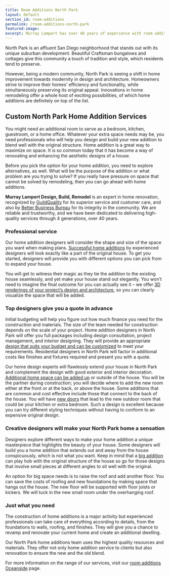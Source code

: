 ```yaml
---
title: Room Additions North Park
layout: default
section_id: room-additions
permalink: /room-additions-north-park
featured-image:
excerpt: Murray Lampert has over 40 years of experience with room additions in North Park, San Diego. Take your North Park home addition to the next level with us.
---
```


North Park is an affluent San Diego neighborhood that stands out with its unique suburban development. Beautiful Craftsman bungalows and cottages give this community a touch of tradition and style, which residents tend to preserve.

However, being a modern community, North Park is seeing a shift in home improvement towards modernity in design and architecture. Homeowners strive to improve their homes’ efficiency and functionality, while simultaneously preserving its original appeal. Innovations in home remodeling offer a whole host of exciting possibilities, of which home additions are definitely on top of the list.

## Custom North Park Home Addition Services

You might need an additional room to serve as a bedroom, kitchen, guestroom, or a home office. Whatever your extra space needs may be, you need professionals who will help you design and build your new addition to blend well with the original structure. Home addition is a great way to maximize on space. It is so common today that it has become a way of renovating and enhancing the aesthetic designs of a house.

Before you pick the option for your home addition, you need to explore alternatives, as well. What will be the purpose of the addition or what problem are you trying to solve? If you really have pressure on space that cannot be solved by remodeling, then you can go ahead with home additions.

<strong>Murray Lampert Design, Build, Remodel</strong> is an expert in home renovation, recognized by <a href="http://murraylampert.com/murray-lampert-recognized-among-north-americas-best">GuildQuality</a> for its superior service and customer care, and also by <a href="http://murraylampert.com/another-better-business-bureau-torch-award/">Better Business Bureau</a> for its integrity in the community. We are reliable and trustworthy, and we have been dedicated to delivering high-quality services through 4 generations, over 40 years.
<h3>Professional service</h3>
Our home addition designers will consider the shape and size of the space you want when making plans. <a href="http://murraylampert.com/san-diego-room-additions/">Successful home additions</a> by experienced designers will look exactly like a part of the original house. To get you started, designers will provide you with different options you can pick from to expand your house.

You will get to witness their magic as they tie the addition to the existing house seamlessly, and yet make your house stand out elegantly. You won’t need to imagine the final outcome for you can actually see it – we offer <a href="http://murraylampert.com/3d-architectural-rendering-services/">3D renderings of your project’s design and architecture</a>, so you can clearly visualize the space that will be added.
<h3>Top designers give you a quote in advance</h3>
Initial budgeting will help you figure out how much finance you need for the construction and materials. The size of the team needed for construction depends on the scale of your project. Home addition designers in North Park will offer you full packages including design consultation, project management, and interior designing. They will provide an appropriate <a href="http://murraylampert.com/san-diego-home-design-services/">design that suits your budget and can be customized</a> to meet your requirements. Residential designers in North Park will factor in additional costs like finishes and fixtures required and present you with a quote.

Our home design experts will flawlessly extend your house in North Park and complement the design with good exterior and interior decoration. <a href="http://murraylampert.com/san-diego-second-story-addition/">Additional home space can be added up</a> or outside of the house. You will be the partner during construction; you will decide where to add the new room either at the front or at the back, or above the house. Some additions that are common and cost effective include those that connect to the back of the house. You will have <a href="http://murraylampert.com/infographic-whats-in-a-door-everything-you-need-to-know-to-pick-the-right-one/">new doors</a> that lead to the new outdoor room that could be your kitchen or extra bedroom. Such a design is excellent because you can try different styling techniques without having to conform to an expensive original design.
<h3>Creative designers will make your North Park home a sensation</h3>
Designers explore different ways to make your home addition a unique masterpiece that highlights the beauty of your house. Some designers will build you a home addition that extends out and away from the house conspicuously, which is not what you want. Keep in mind that a <a href="http://murraylampert.com/major-renovations/">big addition</a> can play hob with the original structure of the house so go for those designs that involve small pieces at different angles to sit well with the original.

An option for big space needs is to raise the roof and add another floor. You can save the costs of roofing and new foundations by making space that hangs out the house. The new floor will be supported with floor joists or kickers. We will tuck in the new small room under the overhanging roof.
<h3>Just what you need</h3>
The construction of home additions is a major activity but experienced professionals can take care of everything according to details, from the foundations to walls, roofing, and finishes. They will give you a chance to revamp and renovate your current home and create an additional dwelling.

Our North Park home additions team uses the highest quality resources and materials. They offer not only home addition service to clients but also renovation to ensure the new and the old blend.

For more information on the range of our services, visit our <a href="http://murraylampert.com/room-additions-oceanside">room additions Oceanside</a> page.
